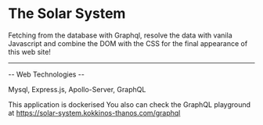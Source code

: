 # The Solar System

Fetching from the database with Graphql, resolve the data 
with vanila Javascript and combine the DOM with the CSS 
for the final appearance of this web site! 

------------------------
-- Web Technologies --
     
     


Mysql, Express.js, Apollo-Server, GraphQL



This application is dockerised
You also can check the GraphQL playground at https://solar-system.kokkinos-thanos.com/graphql 
